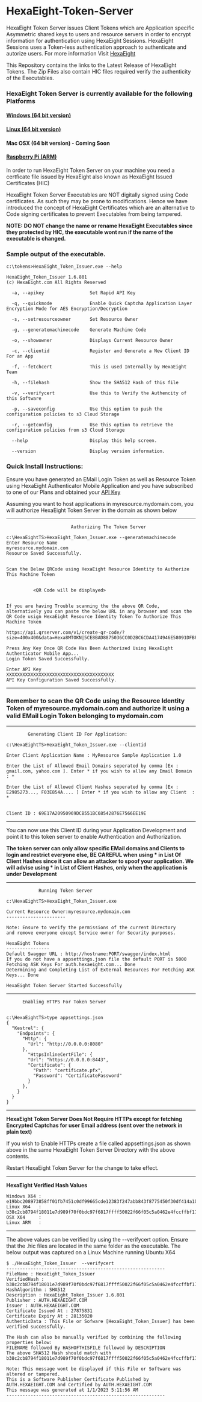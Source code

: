 # HexaEight-Token-Server

HexaEight Token Server issues Client Tokens which are Application specific Asymmetric shared keys to users and resource servers in order to encrypt information for authentication using HexaEight Sessions.  HexaEight Sessions uses a Token-less authentication approach to authenticate and autorize users. 
For more information Visit [HexaEight](www.hexaeight.com)

This Repository contains the links to the Latest Release of HexaEight Tokens. The Zip Files also contain HIC files required verify the authenticity of the Executables.

### HexaEight Token Server is currently available for the following Platforms

#### [Windows (64 bit version)](https://www.hexaeight.com/downloads/HexaEight_Token_Issuer/win-x64/HexaEight_Token_Issuer-win-x64.zip) 
  
#### [Linux (64 bit version)](https://www.hexaeight.com/downloads/HexaEight_Token_Issuer/linux-x64/HexaEight_Token_Issuer-linux-x64.zip) 

#### Mac OSX (64 bit version) - Coming Soon

#### [Raspberry Pi (ARM)](https://www.hexaeight.com/downloads/HexaEight_Token_Issuer/linux-arm/HexaEight_Token_Issuer-linux-arm.zip)

In order to run HexaEight Token Server on your machine you need a certficate file issued by HexaEight also known as HexaEight Issued Certificates (HIC)

HexaEight Token Server Executables are NOT digitally signed using Code certificates.  As such they may be prone to modifications.  Hence we have introduced the concept of HexaEight Certificates which are an alternative to Code signing certificates to prevent Executables from being tampered.

**NOTE: DO NOT change the name or rename HexaEight Executables since they protected by HIC, the executable wont run if the name of the executable is changed.**

### Sample output of the executable.

```
c:\tokens>HexaEight_Token_Issuer.exe --help

HexaEight_Token_Issuer 1.6.801
(c) HexaEight.com All Rights Reserved

  -a, --apikey                 Set Rapid API Key

  -q, --quickmode              Enable Quick Captcha Application Layer Encryption Mode for AES Encryption/Decryption

  -s, --setresourceowner       Set Resource Owner

  -g, --generatemachinecode    Generate Machine Code

  -o, --showowner              Displays Current Resource Owner

  -c, --clientid               Register and Generate a New Client ID For an App

  -f, --fetchcert              This is used Internally by HexaEight Team

  -h, --filehash               Show the SHA512 Hash of this file

  -v, --verifycert             Use this to Verify the Authencity of this Software

  -p, --saveconfig             Use this option to push the configuration policies to s3 Cloud Storage

  -r, --getconfig              Use this option to retrieve the configuration policies from s3 Cloud Storage

  --help                       Display this help screen.

  --version                    Display version information.

```
  
  ### Quick Install Instructions:
 
 
Ensure you have generated an EMail Login Token as well as Resource Token using HexaEight Authenticator Mobile Application and you have subscribed to one of our Plans and obtained your [API Key](https://rapidapi.com/hexaeight-hexaeight-default/api/hexaeight-sso-platform/pricing) 
 
 Assuming you want to host applications in myresource.mydomain.com, you will authorize HexaEight Token Server in the domain as shown below
 
--- 

                            Authorizing The Token Server


```
c:\HexaEightTS>HexaEight_Token_Issuer.exe --generatemachinecode
Enter Resource Name
myresource.mydomain.com
Resource Saved Successfully.


Scan the Below QRCode using HexaEight Resource Identity to Authorize This Machine Token


          <QR Code will be displayed>


If you are having Trouble scanning the the above QR Code, alternatively you can paste the below URL in any browser and scan the QR Code usign HexaEight Resource Identity Token To Authorize This Machine Token

https://api.qrserver.com/v1/create-qr-code/?size=400x400&data=Hexa8MTOKN|5CE8BAD8875036CC0D2BC6CDA4174946E58091DFBFEEF7397EF7F567AA4FFD22C4C8C59BA73CE52E55F9AB0A1560CA442BA2E1FF28EEA7F9DA39D3F5A2893B13

Press Any Key Once QR Code Has Been Authorized Using HexaEight Authenticator Mobile App...
Login Token Saved Successfully.

Enter API Key
XXXXXXXXXXXXXXXXXXXXXXXXXXXXXXXXXXXXXXXX
API Key Configuration Saved Successfully.

```
--- 

### Remember to scan the QR Code using the Resource Identity Token of myresource.mydomain.com and authorize it using a valid EMail Login Token belonging to mydomain.com

---

            Generating Client ID For Application:

```
c:\HexaEightTS>HexaEight_Token_Issuer.exe --clientid

Enter Client Application Name : MyResource Sample Application 1.0

Enter the List of Allowed Email Domains seperated by comma [Ex : gmail.com, yahoo.com ]. Enter * if you wish to allow any Email Domain : *

Enter the List of Allowed Client Hashes seperated by comma [Ex : E2985273..., F03E854A.... ] Enter * if you wish to allow any Client  : *


Client ID : 69E17A20950969DCB551BC68542876E7566EE19E

```
--- 

You can now use this Client ID during your Application Development and point it to this token server to enable Authentication and Authorization.

**The token server can only allow specific EMail domains and Clients to login and restrict everyone else, BE CAREFUL when using * in List Of Client Hashes since it can allow an attacker to spoof your application. We will advise using * in List of Client Hashes, only when the application is under Development**



--- 

                Running Token Server

```
c:\HexaEightTS>HexaEight_Token_Issuer.exe

Current Resource Owner:myresource.mydomain.com
----------------------

Note: Ensure to verify the permissions of the current Directory
and remove everyone except Service owner for Security purposes.

HexaEight Tokens
----------------
Default Swagger URL : http://hostname:PORT/swagger/index.html
If you do not have a appsettings.json file the default PORT is 5000
Fetching ASK Keys For auth.hexaeight.com... Done
Determining and Completing List of External Resources For Fetching ASK Keys... Done

HexaEight Token Server Started Successfully

```
--- 


          Enabling HTTPS For Token Server
  
```

c:\HexaEightTS>type appsettings.json
{                                                                               
  "Kestrel": {                                
    "Endpoints": {                                                              
      "Http": {                                
        "Url": "http://0.0.0.0:8080"                                            
      },                                                                        
        "HttpsInlineCertFile": {                                                
        "Url": "https://0.0.0.0:8443",                           
        "Certificate": {                                         
          "Path": "certificate.pfx",             
          "Password": "CertificatePassword"               
        }                                          
      },                                       
    }                                                      
  }                                          
} 

```
--- 
**HexaEight Token Server Does Not Require HTTPs except for fetching Encrypted Captchas for user Email address (sent over the network in plain text)**

If you wish to Enable HTTPs create a file called appsettings.json as shown above in the same HexaEight Token Server Directory with the above contents. 

Restart HexaEight Token Server for the change to take effect.

---
**HexaEight Verified Hash Values**

```
Windows X64 : e19bbc208973858ff01fb7451c0df99665cde12383f247abb843f8775450f30df414a1b6f02a798d2eb22b9f42abe17518976e02f53658ad288a92b854ec7e1d
Linux X64   : b38c2cb8794f18011e7d989f70f0bdc97f6817ffff50022f66f05c5a0462e4fccffbf17dae62bc1488caaaa6a012bd6401324935c4d2ea7fb6205d9a3e2aca20
OSX X64     : 
Linux ARM   :
```
---
The above values can be verified by using the --verifycert option. Ensure that the .hic files are located in the same folder as the executable. The below output was captured on a Linux Machine running Ubuntu X64

```
$ ./HexaEight_Token_Issuer  --verifycert
-----------------------------------------------------------
FileName : HexaEight_Token_Issuer
VerifiedHash : b38c2cb8794f18011e7d989f70f0bdc97f6817ffff50022f66f05c5a0462e4fccffbf17dae62bc1488caaaa6a012bd6401324935c4d2ea7fb6205d9a3e2aca20
HashAlgorithm : SHA512
Description : HexaEight_Token_Issuer 1.6.801
Publisher : AUTH.HEXAEIGHT.COM
Issuer : AUTH.HEXAEIGHT.COM
Certificate Issued At : 27875831
Certificate Expiry At : 28135020
AuthenticData : This File or Sofware [HexaEight_Token_Issuer] has been verified successfully.

The Hash can also be manually verified by combining the following properties below: 
FILENAME followed By HASHOFTHISFILE followed by DESCRIPTION
The above SHA512 Hash should match with b38c2cb8794f18011e7d989f70f0bdc97f6817ffff50022f66f05c5a0462e4fccffbf17dae62bc1488caaaa6a012bd6401324935c4d2ea7fb6205d9a3e2aca20

Note: This message wont be displayed if this File or Software was altered or tampered.
This is a Software Publisher Certificate Published by AUTH.HEXAEIGHT.COM and Certified by AUTH.HEXAEIGHT.COM
This message was generated at 1/1/2023 5:11:56 AM
-----------------------------------------------------------
```
